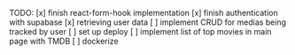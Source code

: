 TODO:
[x] finish react-form-hook implementation
[x] finish authentication with supabase
[x] retrieving user data
[ ] implement CRUD for medias being tracked by user
[ ] set up deploy
[ ] implement list of top movies in main page with TMDB
[ ] dockerize